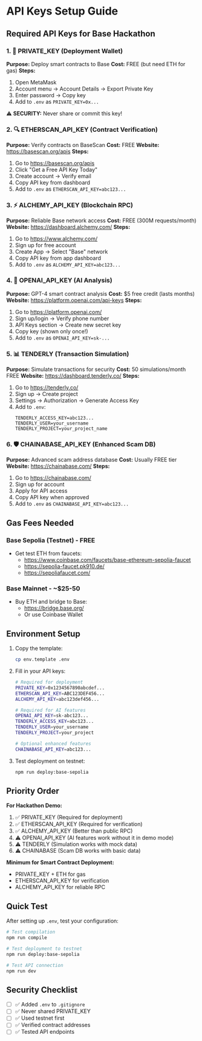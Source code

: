 # API Keys Setup Guide

## Required API Keys for Base Hackathon

### 1. 🔐 PRIVATE_KEY (Deployment Wallet)
**Purpose:** Deploy smart contracts to Base
**Cost:** FREE (but need ETH for gas)
**Steps:**
1. Open MetaMask
2. Account menu → Account Details → Export Private Key
3. Enter password → Copy key
4. Add to `.env` as `PRIVATE_KEY=0x...`

⚠️ **SECURITY:** Never share or commit this key!

### 2. 🔍 ETHERSCAN_API_KEY (Contract Verification)
**Purpose:** Verify contracts on BaseScan
**Cost:** FREE
**Website:** https://basescan.org/apis
**Steps:**
1. Go to https://basescan.org/apis
2. Click "Get a Free API Key Today"
3. Create account → Verify email
4. Copy API key from dashboard
5. Add to `.env` as `ETHERSCAN_API_KEY=abc123...`

### 3. ⚡ ALCHEMY_API_KEY (Blockchain RPC)
**Purpose:** Reliable Base network access
**Cost:** FREE (300M requests/month)
**Website:** https://dashboard.alchemy.com/
**Steps:**
1. Go to https://www.alchemy.com/
2. Sign up for free account
3. Create App → Select "Base" network
4. Copy API key from app dashboard
5. Add to `.env` as `ALCHEMY_API_KEY=abc123...`

### 4. 🤖 OPENAI_API_KEY (AI Analysis)
**Purpose:** GPT-4 smart contract analysis
**Cost:** $5 free credit (lasts months)
**Website:** https://platform.openai.com/api-keys
**Steps:**
1. Go to https://platform.openai.com/
2. Sign up/login → Verify phone number
3. API Keys section → Create new secret key
4. Copy key (shown only once!)
5. Add to `.env` as `OPENAI_API_KEY=sk-...`

### 5. 📊 TENDERLY (Transaction Simulation)
**Purpose:** Simulate transactions for security
**Cost:** 50 simulations/month FREE
**Website:** https://dashboard.tenderly.co/
**Steps:**
1. Go to https://tenderly.co/
2. Sign up → Create project
3. Settings → Authorization → Generate Access Key
4. Add to `.env`:
   ```
   TENDERLY_ACCESS_KEY=abc123...
   TENDERLY_USER=your_username
   TENDERLY_PROJECT=your_project_name
   ```

### 6. 🛡️ CHAINABASE_API_KEY (Enhanced Scam DB)
**Purpose:** Advanced scam address database
**Cost:** Usually FREE tier
**Website:** https://chainabase.com/
**Steps:**
1. Go to https://chainabase.com/
2. Sign up for account
3. Apply for API access
4. Copy API key when approved
5. Add to `.env` as `CHAINABASE_API_KEY=abc123...`

## Gas Fees Needed

### Base Sepolia (Testnet) - FREE
- Get test ETH from faucets:
  - https://www.coinbase.com/faucets/base-ethereum-sepolia-faucet
  - https://sepolia-faucet.pk910.de/
  - https://sepoliafaucet.com/

### Base Mainnet - ~$25-50
- Buy ETH and bridge to Base:
  - https://bridge.base.org/
  - Or use Coinbase Wallet

## Environment Setup

1. Copy the template:
   ```bash
   cp env.template .env
   ```

2. Fill in your API keys:
   ```bash
   # Required for deployment
   PRIVATE_KEY=0x1234567890abcdef...
   ETHERSCAN_API_KEY=ABC123DEF456...
   ALCHEMY_API_KEY=abc123def456...
   
   # Required for AI features
   OPENAI_API_KEY=sk-abc123...
   TENDERLY_ACCESS_KEY=abc123...
   TENDERLY_USER=your_username
   TENDERLY_PROJECT=your_project
   
   # Optional enhanced features
   CHAINABASE_API_KEY=abc123...
   ```

3. Test deployment on testnet:
   ```bash
   npm run deploy:base-sepolia
   ```

## Priority Order

**For Hackathon Demo:**
1. ✅ PRIVATE_KEY (Required for deployment)
2. ✅ ETHERSCAN_API_KEY (Required for verification)  
3. ✅ ALCHEMY_API_KEY (Better than public RPC)
4. ⚠️ OPENAI_API_KEY (AI features work without it in demo mode)
5. ⚠️ TENDERLY (Simulation works with mock data)
6. ⚠️ CHAINABASE (Scam DB works with basic data)

**Minimum for Smart Contract Deployment:**
- PRIVATE_KEY + ETH for gas
- ETHERSCAN_API_KEY for verification
- ALCHEMY_API_KEY for reliable RPC

## Quick Test

After setting up `.env`, test your configuration:

```bash
# Test compilation
npm run compile

# Test deployment to testnet
npm run deploy:base-sepolia

# Test API connection
npm run dev
```

## Security Checklist

- [ ] ✅ Added `.env` to `.gitignore`
- [ ] ✅ Never shared PRIVATE_KEY
- [ ] ✅ Used testnet first
- [ ] ✅ Verified contract addresses
- [ ] ✅ Tested API endpoints